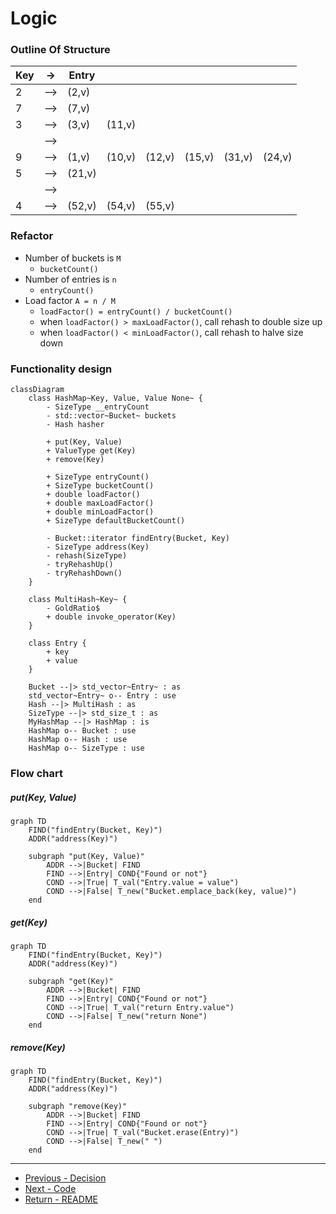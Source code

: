 # Logic

### Outline Of Structure
|Key|->|Entry| | | | | |
|-|-|-|-|-|-|-|-|
|2|–>|(2,v)| | | | | |
|7|–>|(7,v)| | | | | |
|3|–>|(3,v)|(11,v)| | | | |
| |–>| | | | | | |
|9|–>|(1,v)|(10,v)|(12,v)|(15,v)|(31,v)|(24,v)|
|5|–>|(21,v)| | | | | |
| |–>| | | | | | |
|4|–>|(52,v)|(54,v)|(55,v)| | | |

### Refactor
- Number of buckets is `M`
	- `bucketCount()`
- Number of entries is `n`
	- `entryCount()`
- Load factor `A = n / M` 
	- `loadFactor() = entryCount() / bucketCount()`
	- when `loadFactor() > maxLoadFactor()`, call rehash to double size up
	- when `loadFactor() < minLoadFactor()`, call rehash to halve size down

### Functionality design
```mermaid
classDiagram
	class HashMap~Key, Value, Value None~ {
		- SizeType __entryCount
		- std::vector~Bucket~ buckets
		- Hash hasher
		
		+ put(Key, Value)
		+ ValueType get(Key)
		+ remove(Key)
		
		+ SizeType entryCount()
		+ SizeType bucketCount()
		+ double loadFactor()
		+ double maxLoadFactor()
		+ double minLoadFactor()
		+ SizeType defaultBucketCount()

		- Bucket::iterator findEntry(Bucket, Key)
		- SizeType address(Key)
		- rehash(SizeType)
		- tryRehashUp()
		- tryRehashDown()
	}

	class MultiHash~Key~ {
		- GoldRatio$
		+ double invoke_operator(Key)
	}
	
	class Entry {
		+ key
		+ value
	}

	Bucket --|> std_vector~Entry~ : as
	std_vector~Entry~ o-- Entry : use
	Hash --|> MultiHash : as
	SizeType --|> std_size_t : as
	MyHashMap --|> HashMap : is
	HashMap o-- Bucket : use
	HashMap o-- Hash : use
	HashMap o-- SizeType : use
```

### Flow chart

##### put(Key, Value)
```mermaid
graph TD
	FIND("findEntry(Bucket, Key)")
	ADDR("address(Key)")
	
	subgraph "put(Key, Value)"
		ADDR -->|Bucket| FIND
		FIND -->|Entry| COND{"Found or not"}
		COND -->|True| T_val("Entry.value = value")
		COND -->|False| T_new("Bucket.emplace_back(key, value)")
	end
```

##### get(Key)
```mermaid
graph TD
	FIND("findEntry(Bucket, Key)")
	ADDR("address(Key)")
	
	subgraph "get(Key)"
		ADDR -->|Bucket| FIND
		FIND -->|Entry| COND{"Found or not"}
		COND -->|True| T_val("return Entry.value")
		COND -->|False| T_new("return None")
	end
```

##### remove(Key)
```mermaid
graph TD
	FIND("findEntry(Bucket, Key)")
	ADDR("address(Key)")
	
	subgraph "remove(Key)"
		ADDR -->|Bucket| FIND
		FIND -->|Entry| COND{"Found or not"}
		COND -->|True| T_val("Bucket.erase(Entry)")
		COND -->|False| T_new(" ")
	end
```

----
- [Previous - Decision](./Decision.md)
- [Next - Code](./Code.md)
- [Return - README](./README.md)